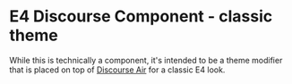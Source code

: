# E4 Discourse Component - classic theme
While this is technically a component, it's intended to be a theme modifier that is placed on top of [Discourse Air](https://github.com/discourse/discourse-air) for a classic E4 look.
